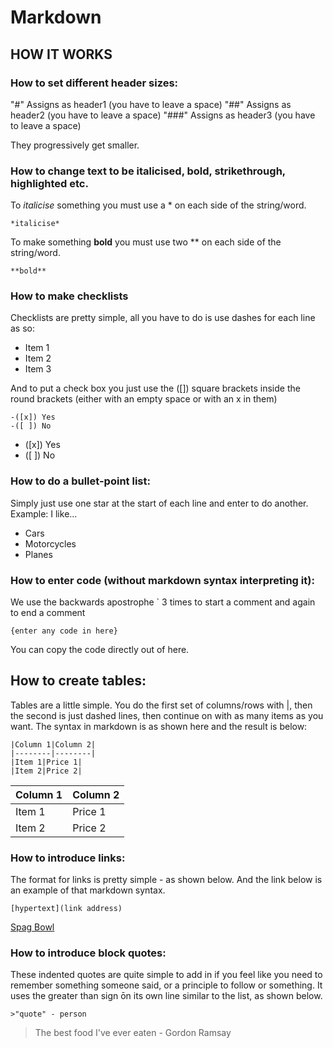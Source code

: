 # Markdown

## HOW IT WORKS


### How to set different header sizes:
"#" Assigns as header1 (you have to leave a space)
"##" Assigns as header2 (you have to leave a space)
"###" Assigns as header3 (you have to leave a space)

They progressively get smaller.

### How to change text to be italicised, bold, strikethrough, highlighted etc.
To *italicise* something you must use a * on each side of the string/word. 
```
*italicise*
```

To make something **bold** you must use two ** on each side of the string/word.
```
**bold**
```

### How to make checklists
Checklists are pretty simple, all you have to do is use dashes for each line as so:
- Item 1
- Item 2
- Item 3

And to put a check box you just use the ([]) square brackets inside the round brackets (either with an empty space or with an x in them)
```
-([x]) Yes
-([ ]) No
```
- ([x]) Yes
- ([ ]) No

### How to do a bullet-point list:
Simply just use one star at the start of each line and enter to do another.
Example: I like...
* Cars
* Motorcycles
* Planes

### How to enter code (without markdown syntax interpreting it):
We use the backwards apostrophe ` 3 times to start a comment and again to end a comment
```
{enter any code in here}
```
You can copy the code directly out of here.

## How to create tables:
Tables are a little simple. You do the first set of columns/rows with |, then the second is just dashed lines, then continue on with as many items as you want.
The syntax in markdown is as shown here and the result is below:
```
|Column 1|Column 2|
|--------|--------|
|Item 1|Price 1|
|Item 2|Price 2|
```
|Column 1|Column 2|
|--------|--------|
|Item 1|Price 1|
|Item 2|Price 2|

### How to introduce links:
The format for links is pretty simple - as shown below. And the link below is an example of that markdown syntax.
```
[hypertext](link address)
```
[Spag Bowl](https://img.taste.com.au/08JXm1Z3/taste/2016/11/aussie-spag-bol-101671-1.jpeg)

### How to introduce block quotes:
These indented quotes are quite simple to add in if you feel like you need to remember something someone said, or a principle to follow or something. It uses the greater than sign ōn its own line similar to the list, as shown below.
```
>"quote" - person
```
> The best food I've ever eaten - Gordon Ramsay